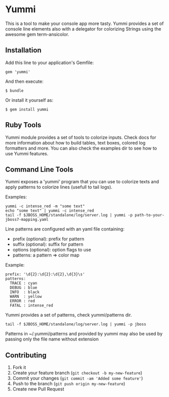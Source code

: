 # Yummi

This is a tool to make your console app more tasty. Yummi provides a set of console line elements
also with a delegator for colorizing Strings using the awesome gem term-ansicolor.

## Installation

Add this line to your application's Gemfile:

    gem 'yummi'

And then execute:

    $ bundle

Or install it yourself as:

    $ gem install yummi

## Ruby Tools

Yummi module provides a set of tools to colorize inputs. Check docs for more information
about how to build tables, text boxes, colored log formatters and more. You can also check
the examples dir to see how to use Yummi features.

## Command Line Tools

Yummi exposes a 'yummi' program that you can use to colorize texts and apply
patterns to colorize lines (usefull to tail logs).

Examples:

    yummi -c intense_red -m "some text"
    echo "some text" | yummi -c intense_red
    tail -f $JBOSS_HOME/standalone/log/server.log | yummi -p path-to-your-jboss7-mapping.yaml

Line patterns are configured with an yaml file containing:

  * prefix  (optional): prefix for pattern
  * suffix  (optional): suffix for pattern
  * options (optional): option flags to use
  * patterns: a pattern => color map

Example:

    prefix: '\d{2}:\d{2}:\d{2},\d{3}\s'
    patterns:
      TRACE : cyan
      DEBUG : blue
      INFO  : black
      WARN  : yellow
      ERROR : red
      FATAL : intense_red

Yummi provides a set of patterns, check yummi/patterns dir.

    tail -f $JBOSS_HOME/standalone/log/server.log | yummi -p jboss

Patterns in ~/.yummi/patterns and provided by yummi may also be used by passing
only the file name without extension

## Contributing

1. Fork it
2. Create your feature branch (`git checkout -b my-new-feature`)
3. Commit your changes (`git commit -am 'Added some feature'`)
4. Push to the branch (`git push origin my-new-feature`)
5. Create new Pull Request
